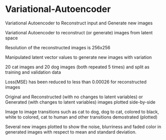 # Variational-Autoencoder
Variational Autoencoder to Reconstruct input and Generate new images

Variational Autoencoder to reconstruct (or generate) images from latent space

Resolution of the reconstructed images is 256x256

Manipulated latent vector values to generate new images with variation

20 cat images and 20 dog images (both repeated 5 times) and split as training and validation data

Loss(MSE) has been reduced to less than 0.00026 for reconstructed images

Original and Reconstructed (with no changes to latent variables) or Generated (with changes to latent variables) images plotted side-by-side

Image to image transitions such as cat to dog, dog to cat, colored to black, white to colored, cat to human and other transitions demostrated (plotted)

Several new images plotted to show the noise, blurriness and faded color in generated images with respect to mean and standard deviation.
